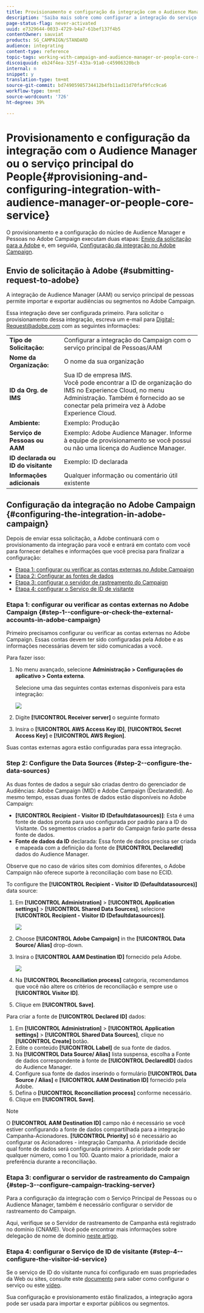 ```yaml
---
title: Provisionamento e configuração da integração com o Audience Manager ou o serviço principal do People
description: 'Saiba mais sobre como configurar a integração do serviço principal do Audience Manager / Pessoas para compartilhar audiências ou segmentos com as diferentes soluções da Adobe Experience Cloud. '
page-status-flag: never-activated
uuid: e7329644-0033-4729-b4a7-61bef137f4b5
contentOwner: sauviat
products: SG_CAMPAIGN/STANDARD
audience: integrating
content-type: reference
topic-tags: working-with-campaign-and-audience-manager-or-people-core-service
discoiquuid: eb24f4ea-325f-433a-91a0-c45906320bcb
internal: n
snippet: y
translation-type: tm+mt
source-git-commit: bd74905985734412b4fb11ad11d70faf9fcc9ca6
workflow-type: tm+mt
source-wordcount: '726'
ht-degree: 39%

---
```



# Provisionamento e configuração da integração com o Audience Manager ou o serviço principal do People{#provisioning-and-configuring-integration-with-audience-manager-or-people-core-service}

O provisionamento e a configuração do núcleo de Audience Manager e Pessoas no Adobe Campaign executam duas etapas: [Envio da solicitação para a Adobe](#submitting-request-to-adobe) e, em seguida, [Configuração da integração no Adobe Campaign](#configuring-the-integration-in-adobe-campaign).

## Envio de solicitação à Adobe {#submitting-request-to-adobe}

A integração de Audience Manager (AAM) ou serviço principal de pessoas permite importar e exportar audiências ou segmentos no Adobe Campaign.

Essa integração deve ser configurada primeiro. Para solicitar o provisionamento dessa integração, escreva um e-mail para [Digital-Request@adobe.com](mailto:Digital-Request@adobe.com) com as seguintes informações:

<table> 
 <tbody> 
  <tr> 
   <td> <strong>Tipo de Solicitação:</strong><br /> </td> 
   <td> Configurar a integração do Campaign com o serviço principal de Pessoas/AAM </td> 
  </tr> 
  <tr> 
   <td> <strong>Nome da Organização:</strong><br /> </td> 
   <td> O nome da sua organização </td> 
  </tr> 
  <tr> 
   <td> <strong>ID da Org. de IMS</strong><br /> </td> 
   <td> Sua ID de empresa IMS. <br> Você pode encontrar a ID de organização do IMS no Experience Cloud, no menu Administração. Também é fornecido ao se conectar pela primeira vez à Adobe Experience Cloud. </td> 
  </tr> 
  <tr> 
   <td> <strong>Ambiente:</strong><br /> </td> 
   <td> Exemplo: Produção </td> 
  </tr> 
  <tr> 
   <td> <strong>Serviço de Pessoas ou AAM</strong><br /> </td> 
   <td> Exemplo: Adobe Audience Manager. Informe à equipe de provisionamento se você possui ou não uma licença do Audience Manager.</td> 
  </tr> 
  <tr> 
   <td> <strong>ID declarada ou ID do visitante</strong><br /> </td> 
   <td> Exemplo: ID declarada </td> 
  </tr> 
  <tr> 
   <td> <strong>Informações adicionais</strong><br /> </td> 
   <td> Qualquer informação ou comentário útil existente </td> 
  </tr> 
 </tbody> 
</table>

## Configuração da integração no Adobe Campaign {#configuring-the-integration-in-adobe-campaign}

Depois de enviar essa solicitação, a Adobe continuará com o provisionamento da integração para você e entrará em contato com você para fornecer detalhes e informações que você precisa para finalizar a configuração:

* [Etapa 1: configurar ou verificar as contas externas no Adobe Campaign](#step-1--configure-or-check-the-external-accounts-in-adobe-campaign)
* [Etapa 2: Configurar as fontes de dados](#step-2--configure-the-data-sources)
* [Etapa 3: configurar o servidor de rastreamento do Campaign](#step-3--configure-campaign-tracking-server)
* [Etapa 4: configurar o Serviço de ID de visitante](#step-4--configure-the-visitor-id-service)

### Etapa 1: configurar ou verificar as contas externas no Adobe Campaign {#step-1--configure-or-check-the-external-accounts-in-adobe-campaign}

Primeiro precisamos configurar ou verificar as contas externas no Adobe Campaign. Essas contas devem ter sido configuradas pela Adobe e as informações necessárias devem ter sido comunicadas a você.

Para fazer isso:

1. No menu avançado, selecione **Administração > Configurações do aplicativo > Conta externa**.

   Selecione uma das seguintes contas externas disponíveis para esta integração:

   ![](assets/integration_aam_1.png)

1. Digite **[!UICONTROL Receiver server]** o seguinte formato
1. Insira o **[!UICONTROL AWS Access Key ID]**, **[!UICONTROL Secret Access Key]** e **[!UICONTROL AWS Region]**.

Suas contas externas agora estão configuradas para essa integração.

### Step 2: Configure the Data Sources {#step-2--configure-the-data-sources}

As duas fontes de dados a seguir são criadas dentro do gerenciador de Audiências: Adobe Campaign (MID) e Adobe Campaign (DeclaratedId). Ao mesmo tempo, essas duas fontes de dados estão disponíveis no Adobe Campaign:

* **[!UICONTROL Recipient - Visitor ID (Defaultdatasources)]**: Esta é uma fonte de dados pronta para uso configurada por padrão para a ID do Visitante. Os segmentos criados a partir do Campaign farão parte dessa fonte de dados.
* **Fonte de dados da ID** declarada: Essa fonte de dados precisa ser criada e mapeada com a definição da fonte de **[!UICONTROL DeclaredId]** dados do Audience Manager.

Observe que no caso de vários sites com domínios diferentes, o Adobe Campaign não oferece suporte à reconciliação com base no ECID.

To configure the **[!UICONTROL Recipient - Visitor ID (Defaultdatasources)]** data source:

1. Em **[!UICONTROL Administration]** > **[!UICONTROL Application settings]** > **[!UICONTROL Shared Data Sources]**, selecione **[!UICONTROL Recipient - Visitor ID (Defaultdatasources)]**.

   ![](assets/integration_aam_2.png)

1. Choose **[!UICONTROL Adobe Campaign]** in the **[!UICONTROL Data Source/ Alias]** drop-down.
1. Insira o **[!UICONTROL AAM Destination ID]** fornecido pela Adobe.

   ![](assets/integration_aam_3.png)

1. Na **[!UICONTROL Reconciliation process]** categoria, recomendamos que você não altere os critérios de reconciliação e sempre use o **[!UICONTROL Visitor ID]**.
1. Clique em **[!UICONTROL Save]**.

Para criar a fonte de **[!UICONTROL Declared ID]** dados:

1. Em **[!UICONTROL Administration]** > **[!UICONTROL Application settings]** > **[!UICONTROL Shared Data Sources]**, clique no **[!UICONTROL Create]** botão.
1. Edite o conteúdo **[!UICONTROL Label]** de sua fonte de dados.
1. Na **[!UICONTROL Data Source/ Alias]** lista suspensa, escolha a Fonte de dados correspondente à fonte de **[!UICONTROL DeclaredID]** dados do Audience Manager.
1. Configure sua fonte de dados inserindo o formulário **[!UICONTROL Data Source / Alias]** e **[!UICONTROL AAM Destination ID]** fornecido pela Adobe.
1. Defina o **[!UICONTROL Reconciliation process]** conforme necessário.
1. Clique em **[!UICONTROL Save]**.

>[!NOTE]
>
>O **[!UICONTROL AAM Destination ID]** campo não é necessário se você estiver configurando a fonte de dados compartilhada para a integração [](../../integrating/using/configuring-triggers-in-experience-cloud.md)Campanha-Acionadores. **[!UICONTROL Priority]** só é necessário ao configurar os Acionadores - integração Campanha. A prioridade decide qual fonte de dados será configurada primeiro. A prioridade pode ser qualquer número, como 1 ou 100. Quanto maior a prioridade, maior a preferência durante a reconciliação.

### Etapa 3: configurar o servidor de rastreamento do Campaign {#step-3--configure-campaign-tracking-server}

Para a configuração da integração com o Serviço Principal de Pessoas ou o Audience Manager, também é necessário configurar o servidor de rastreamento do Campaign.

Aqui, verifique se o Servidor de rastreamento de Campanha está registrado no domínio (CNAME). Você pode encontrar mais informações sobre delegação de nome de domínio [neste artigo](https://docs.campaign.adobe.com/doc/AC/en/technicalResources/Technotes/AdobeCampaign_Deliverability_Sub_Domain_Delegation.pdf).

### Etapa 4: configurar o Serviço de ID de visitante {#step-4--configure-the-visitor-id-service}

Se o serviço de ID do visitante nunca foi configurado em suas propriedades da Web ou sites, consulte este [documento](https://docs.adobe.com/content/help/en/id-service/using/implementation/setup-aam-analytics.html) para saber como configurar o serviço ou este [vídeo](https://helpx.adobe.com/marketing-cloud/how-to/email-marketing.html#step-two).

Sua configuração e provisionamento estão finalizados, a integração agora pode ser usada para importar e exportar públicos ou segmentos.
